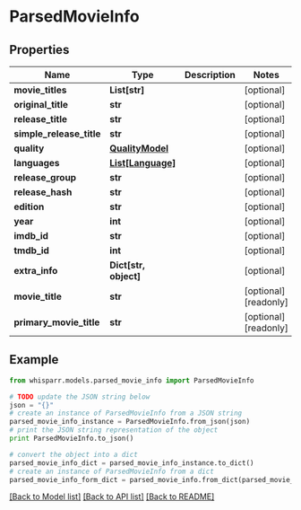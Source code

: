 # ParsedMovieInfo


## Properties
Name | Type | Description | Notes
------------ | ------------- | ------------- | -------------
**movie_titles** | **List[str]** |  | [optional] 
**original_title** | **str** |  | [optional] 
**release_title** | **str** |  | [optional] 
**simple_release_title** | **str** |  | [optional] 
**quality** | [**QualityModel**](QualityModel.md) |  | [optional] 
**languages** | [**List[Language]**](Language.md) |  | [optional] 
**release_group** | **str** |  | [optional] 
**release_hash** | **str** |  | [optional] 
**edition** | **str** |  | [optional] 
**year** | **int** |  | [optional] 
**imdb_id** | **str** |  | [optional] 
**tmdb_id** | **int** |  | [optional] 
**extra_info** | **Dict[str, object]** |  | [optional] 
**movie_title** | **str** |  | [optional] [readonly] 
**primary_movie_title** | **str** |  | [optional] [readonly] 

## Example

```python
from whisparr.models.parsed_movie_info import ParsedMovieInfo

# TODO update the JSON string below
json = "{}"
# create an instance of ParsedMovieInfo from a JSON string
parsed_movie_info_instance = ParsedMovieInfo.from_json(json)
# print the JSON string representation of the object
print ParsedMovieInfo.to_json()

# convert the object into a dict
parsed_movie_info_dict = parsed_movie_info_instance.to_dict()
# create an instance of ParsedMovieInfo from a dict
parsed_movie_info_form_dict = parsed_movie_info.from_dict(parsed_movie_info_dict)
```
[[Back to Model list]](../README.md#documentation-for-models) [[Back to API list]](../README.md#documentation-for-api-endpoints) [[Back to README]](../README.md)


